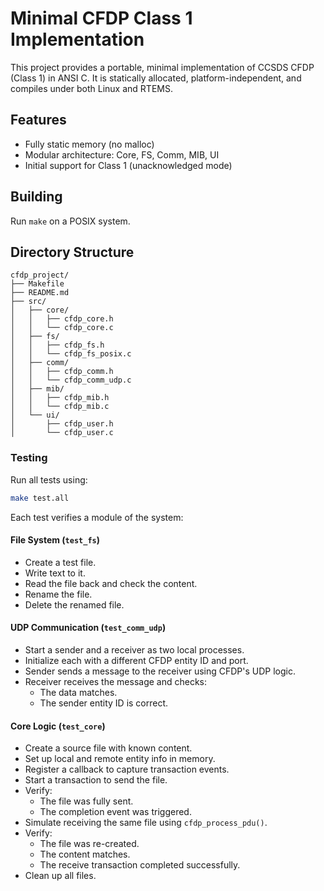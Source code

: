 # Minimal CFDP Class 1 Implementation

This project provides a portable, minimal implementation of CCSDS CFDP (Class 1) in ANSI C.
It is statically allocated, platform-independent, and compiles under both Linux and RTEMS.

## Features
- Fully static memory (no malloc)
- Modular architecture: Core, FS, Comm, MIB, UI
- Initial support for Class 1 (unacknowledged mode)

## Building
Run `make` on a POSIX system.

## Directory Structure
```
cfdp_project/
├── Makefile
├── README.md
├── src/
│   ├── core/
│   │   ├── cfdp_core.h
│   │   └── cfdp_core.c
│   ├── fs/
│   │   ├── cfdp_fs.h
│   │   └── cfdp_fs_posix.c
│   ├── comm/
│   │   ├── cfdp_comm.h
│   │   └── cfdp_comm_udp.c
│   ├── mib/
│   │   ├── cfdp_mib.h
│   │   └── cfdp_mib.c
│   └── ui/
│       ├── cfdp_user.h
│       └── cfdp_user.c
```

### Testing

Run all tests using:

```bash
make test.all
```

Each test verifies a module of the system:

#### File System (`test_fs`)

* Create a test file.
* Write text to it.
* Read the file back and check the content.
* Rename the file.
* Delete the renamed file.

#### UDP Communication (`test_comm_udp`)

* Start a sender and a receiver as two local processes.
* Initialize each with a different CFDP entity ID and port.
* Sender sends a message to the receiver using CFDP's UDP logic.
* Receiver receives the message and checks:
  * The data matches.
  * The sender entity ID is correct.


#### Core Logic (`test_core`)

* Create a source file with known content.
* Set up local and remote entity info in memory.
* Register a callback to capture transaction events.
* Start a transaction to send the file.
* Verify:
  * The file was fully sent.
  * The completion event was triggered.
* Simulate receiving the same file using `cfdp_process_pdu()`.
* Verify:
  * The file was re-created.
  * The content matches.
  * The receive transaction completed successfully.
* Clean up all files.
